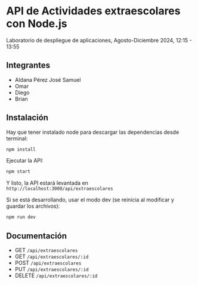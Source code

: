 # API de Actividades extraescolares con Node.js

Laboratorio de despliegue de aplicaciones, Agosto-Diciembre 2024, 12:15 - 13:55

## Integrantes

- Aldana Pérez José Samuel
- Omar
- Diego
- Brian

## Instalación

Hay que tener instalado node para descargar las dependencias desde terminal:

```bash
npm install
```

Ejecutar la API:

```bash
npm start
```

Y listo, la API estará levantada en `http://localhost:3000/api/extraescolares`

Si se está desarrollando, usar el modo dev (se reinicia al modificar y guardar los archivos):

```bash
npm run dev
```

## Documentación

- GET `/api/extraescolares`
- GET `/api/extraescolares/:id`
- POST `/api/extraescolares`
- PUT `/api/extraescolares/:id`
- DELETE `/api/extraescolares/:id`
